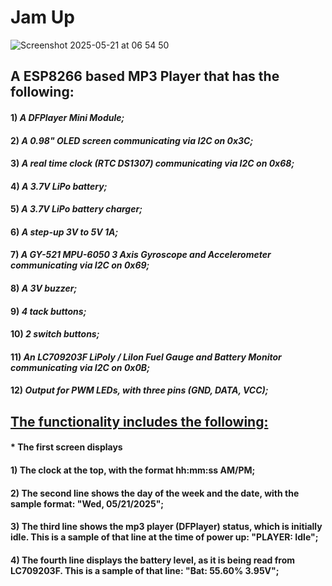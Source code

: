 # Jam Up
![Screenshot 2025-05-21 at 06 54 50](https://github.com/user-attachments/assets/351e3fa3-b109-4108-bf25-42cbb54b13f7)

## A ESP8266 based MP3 Player that has the following:

#### 1) _A DFPlayer Mini Module;_
#### 2) _A 0.98" OLED screen communicating via I2C on 0x3C;_
#### 3) _A real time clock (RTC DS1307) communicating via I2C on 0x68;_
#### 4) _A 3.7V LiPo battery;_
#### 5) _A 3.7V LiPo battery charger;_
#### 6) _A step-up 3V to 5V 1A;_
#### 7) _A GY-521 MPU-6050 3 Axis Gyroscope and Accelerometer communicating via I2C on 0x69;_
#### 8) _A 3V buzzer;_
#### 9) _4 tack buttons;_
#### 10) _2 switch buttons;_
#### 11) _An LC709203F LiPoly / LiIon Fuel Gauge and Battery Monitor communicating via I2C on  0x0B;_
#### 12) _Output for PWM LEDs, with three pins (GND, DATA, VCC);_

## <ins>**The functionality includes the following:**</ins>

#### * The first screen displays

#### 1) The clock at the top, with the format hh:mm:ss AM/PM;

#### 2) The second line shows the day of the week and the date, with the sample format: "Wed, 05/21/2025";

#### 3) The third line shows the mp3 player (DFPlayer) status, which is initially idle. This is a sample of that line at the time of power up: "PLAYER: Idle";

#### 4) The fourth line displays the battery level, as it is being read from LC709203F. This is a sample of that line: "Bat: 55.60% 3.95V";
